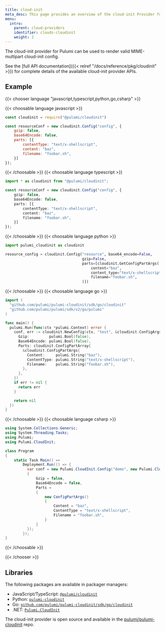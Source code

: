 ```yaml
---
title: cloud-init
meta_desc: This page provides an overview of the cloud-init Provider for Pulumi.
menu:
  intro:
    parent: cloud-providers
    identifier: clouds-cloudinit
    weight: 2
---
```


The cloud-init provider for Pulumi can be used to render valid MIME-multipart cloud-init config.

See the [full API documentation]({{< relref "/docs/reference/pkg/cloudinit" >}}) for complete details of the available cloud-init provider APIs.

## Example

{{< chooser language "javascript,typescript,python,go,csharp" >}}

{{< choosable language javascript >}}

```javascript
const cloudinit = require("@pulumi/cloudinit")

const resourceConf = new cloudinit.Config("config", {
    gzip: false,
    base64Encode: false,
    parts: [{
        contentType: "text/x-shellscript",
        content: "baz",
        filename: "foobar.sh",
    }]
});
```

{{< /choosable >}}
{{< choosable language typescript >}}

```typescript
import * as cloudinit from "@pulumi/cloudinit";

const resourceConf = new cloudinit.Config("config", {
    gzip: false,
    base64Encode: false,
    parts: [{
        contentType: "text/x-shellscript",
        content: "baz",
        filename: "foobar.sh",
    }]
});
```

{{< /choosable >}}
{{< choosable language python >}}

```python
import pulumi_cloudinit as cloudinit

resource_config = cloudinit.Config("resource", base64_encode=False,
                                   gzip=False,
                                   parts=[cloudinit.GetConfigPartArgs(
                                       content="baz",
                                       content_type="text/x-shellscript",
                                       filename="foobar.sh",
                                   )])
```

{{< /choosable >}}
{{< choosable language go >}}

```go
import (
  "github.com/pulumi/pulumi-cloudinit/sdk/go/cloudinit"
  "github.com/pulumi/pulumi/sdk/v2/go/pulumi"
)

func main() {
  pulumi.Run(func(ctx *pulumi.Context) error {
    conf, err := cloudinit.NewConfig(ctx, "test", &cloudinit.ConfigArgs{
      Gzip:         pulumi.Bool(false),
      Base64Encode: pulumi.Bool(false),
      Parts: cloudinit.ConfigPartArray{
        &cloudinit.ConfigPartArgs{
          Content:     pulumi.String("baz"),
          ContentType: pulumi.String("text/x-shellscript"),
          Filename:    pulumi.String("foobar.sh"),
        },
      },
    })
    if err != nil {
      return err
    }

    return nil
  })
}
```

{{< /choosable >}}
{{< choosable language csharp >}}

```csharp
using System.Collections.Generic;
using System.Threading.Tasks;
using Pulumi;
using Pulumi.CloudInit;

class Program
{
    static Task Main() =>
        Deployment.Run(() => {
          var conf = new Pulumi.CloudInit.Config("demo", new Pulumi.CloudInit.ConfigArgs
          {
              Gzip = false,
              Base64Encode = false,
              Parts =
              {
                  new ConfigPartArgs()
                  {
                      Content = "baz",
                      ContentType = "text/x-shellscript",
                      Filename = "foobar.sh",
                  }
              }
          });
        });
}
```

{{< /choosable >}}

{{< /chooser >}}

## Libraries

The following packages are available in packager managers:

* JavaScript/TypeScript: [`@pulumi/cloudinit`](https://www.npmjs.com/package/@pulumi/cloudinit)
* Python: [`pulumi-cloudinit`](https://pypi.org/project/pulumi-cloudinit/)
* Go: [`github.com/pulumi/pulumi-cloudinit/sdk/go/cloudinit`](https://github.com/pulumi/pulumi-cloudinit)
* .NET: [`Pulumi.CloudInit`](https://www.nuget.org/packages/Pulumi.CloudInit)

The cloud-init provider is open source and available in the [pulumi/pulumi-cloudinit](https://github.com/pulumi/pulumi-cloudinit) repo.
